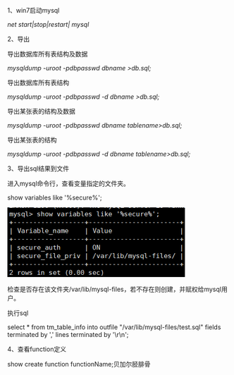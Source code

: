 1、win7启动mysql

_net start\|stop\|restart\| mysql_

2、导出

导出数据库所有表结构及数据

_mysqldump -uroot -pdbpasswd  dbname &gt;db.sql;_

导出数据库所有表结构

_mysqldump -uroot -pdbpasswd -d dbname &gt;db.sql;_

导出某张表的结构及数据

_mysqldump -uroot -pdbpasswd dbname tablename&gt;db.sql;_

导出某张表的结构

_mysqldump -uroot -pdbpasswd -d dbname tablename&gt;db.sql;_

3、导出sql结果到文件

进入mysql命令行，查看变量指定的文件夹。

show variables like '%secure%';

![](/assets/ooo.png)

检查是否存在该文件夹/var/lib/mysql-files，若不存在则创建，并赋权给mysql用户。

执行sql

select \* from tm\_table\_info into outfile "/var/lib/mysql-files/test.sql" fields terminated by ',' lines terminated by '\r\n';

4、查看function定义

show create function functionName;贝加尔胫腓骨

